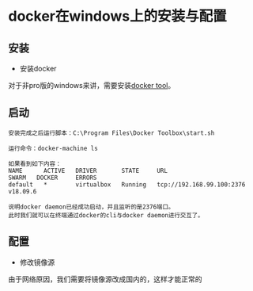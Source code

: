 # docker在windows上的安装与配置

## 安装

- 安装docker

对于非pro版的windows来讲，需要安装[docker tool](https://docs.docker.com/toolbox/toolbox_install_windows/)。

## 启动

```
安装完成之后运行脚本：C:\Program Files\Docker Toolbox\start.sh

运行命令：docker-machine ls

如果看到如下内容：
NAME      ACTIVE   DRIVER       STATE     URL                         SWARM   DOCKER     ERRORS
default   *        virtualbox   Running   tcp://192.168.99.100:2376           v18.09.6

说明docker daemon已经成功启动，并且监听的是2376端口。
此时我们就可以在终端通过docker的cli与docker daemon进行交互了。
```

## 配置

- 修改镜像源

由于网络原因，我们需要将镜像源改成国内的，这样才能正常的


```


```